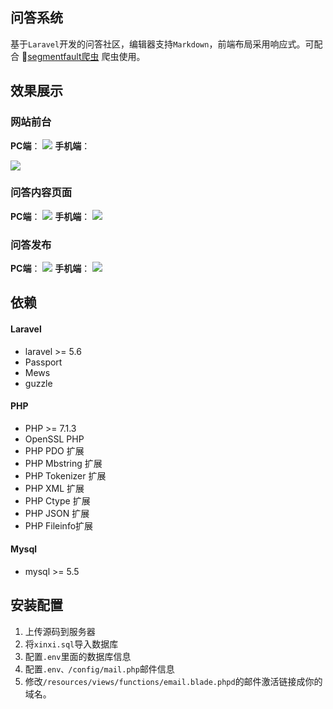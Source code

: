 ﻿## 问答系统
基于`Laravel`开发的问答社区，编辑器支持`Markdown`，前端布局采用响应式。可配合	🎨[segmentfault爬虫](https://github.com/xue8/scrapy_segmentfault) 爬虫使用。
## 效果展示
### 网站前台
**PC端**：
![](https://user-gold-cdn.xitu.io/2019/3/30/169cd77530ed1859?w=1901&h=938&f=png&s=223432)
**手机端**：

![](https://user-gold-cdn.xitu.io/2019/3/30/169cd77e2594c654?w=453&h=795&f=png&s=108771)

### 问答内容页面
**PC端**：
![](https://user-gold-cdn.xitu.io/2019/3/30/169cd79c0590d871?w=850&h=937&f=png&s=86280)
**手机端**：
![](https://user-gold-cdn.xitu.io/2019/3/30/169cd7a17f1af601?w=444&h=799&f=png&s=61209)
### 问答发布
**PC端**：
![](https://user-gold-cdn.xitu.io/2019/3/30/169cd7b94105df2d?w=1341&h=842&f=png&s=62796)
**手机端**：
![](https://user-gold-cdn.xitu.io/2019/3/30/169cd7bcb5ca7c88?w=457&h=786&f=png&s=44135)

## 依赖 
#### Laravel 
- laravel >= 5.6
- Passport
- Mews
- guzzle

#### PHP 
- PHP >= 7.1.3
- OpenSSL PHP
- PHP PDO 扩展
- PHP Mbstring 扩展
- PHP Tokenizer 扩展
- PHP XML 扩展
- PHP Ctype 扩展
- PHP JSON 扩展
- PHP Fileinfo扩展

#### Mysql 
- mysql >= 5.5

## 安装配置 
1. 上传源码到服务器
2. 将`xinxi.sql`导入数据库
3. 配置`.env`里面的数据库信息
4. 配置`.env、/config/mail.php`邮件信息
5. 修改`/resources/views/functions/email.blade.phpd`的邮件激活链接成你的域名。
